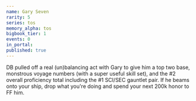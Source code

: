 ```yaml
---
name: Gary Seven
rarity: 5
series: tos
memory_alpha: tos
bigbook_tier: 1
events: 0
in_portal:
published: true
---
```


DB pulled off a real (un)balancing act with Gary to give him a top two base, monstrous voyage numbers (with a super useful skill set), and the #2 overall proficiency total including the #1 SCI/SEC gauntlet pair. If he beams onto your ship, drop what you're doing and spend your next 200k honor to FF him.
